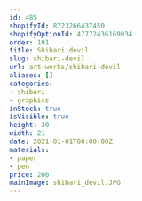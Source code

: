 ```yaml
---
id: 485
shopifyId: 8723266437450
shopifyOptionId: 47772436169034
order: 101
title: Shibari devil
slug: shibari-devil
url: art-works/shibari-devil
aliases: []
categories:
- shibari
- graphics
inStock: true
isVisible: true
height: 30
width: 21
date: 2021-01-01T00:00:00Z
materials:
- paper
- pen
price: 200
mainImage: shibari_devil.JPG
---
```

